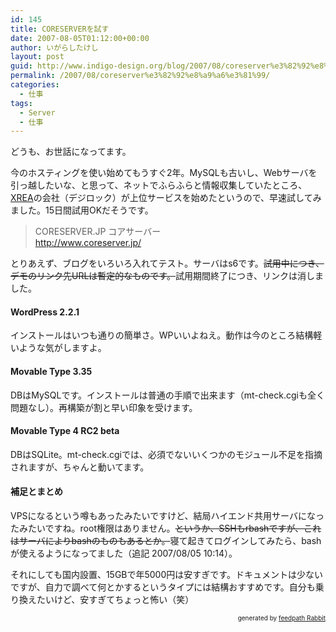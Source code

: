```yaml
---
id: 145
title: CORESERVERを試す
date: 2007-08-05T01:12:00+00:00
author: いがらしたけし
layout: post
guid: http://www.indigo-design.org/blog/2007/08/coreserver%e3%82%92%e8%a9%a6%e3%81%99/
permalink: /2007/08/coreserver%e3%82%92%e8%a9%a6%e3%81%99/
categories:
  - 仕事
tags:
  - Server
  - 仕事
---
```

どうも、お世話になってます。

今のホスティングを使い始めてもうすぐ2年。MySQLも古いし、Webサーバを引っ越したいな、と思って、ネットでふらふらと情報収集していたところ、[XREA](http://www.xrea.com/)の会社（デジロック）が上位サービスを始めたというので、早速試してみました。15日間試用OKだそうです。

> CORESERVER.JP コアサーバー  
> <http://www.coreserver.jp/>

とりあえず、ブログをいろいろ入れてテスト。サーバはs6です。<s>試用中につき、デモのリンク先URLは暫定的なものです。</s>試用期間終了につき、リンクは消しました。

#### WordPress 2.2.1

インストールはいつも通りの簡単さ。WPいいよねえ。動作は今のところ結構軽いような気がしますよ。

#### Movable Type 3.35

DBはMySQLです。インストールは普通の手順で出来ます（mt-check.cgiも全く問題なし）。再構築が割と早い印象を受けます。

#### Movable Type 4 RC2 beta

DBはSQLite。mt-check.cgiでは、必須でないいくつかのモジュール不足を指摘されますが、ちゃんと動いてます。</p> 

#### 補足とまとめ

VPSになるという噂もあったみたいですけど、結局ハイエンド共用サーバになったみたいですね。root権限はありません。<s>というか、SSHもrbashですが、これはサーバによりbashのものもあるとか。</s>寝て起きてログインしてみたら、bashが使えるようになってました（追記 2007/08/05 10:14）。

それにしても国内設置、15GBで年5000円は安すぎです。ドキュメントは少ないですが、自力で調べて何とかするというタイプには結構おすすめです。自分も乗り換えたいけど、安すぎてちょっと怖い（笑）

<!--feedpath info start-->

<div style="text-align: right;font-size: 10px">
  &nbsp;&nbsp;<span>generated by <a href="http://feedpath.jp" title="feedpath Rabbit" target="_blank">feedpath Rabbit</a></span>
</div>

<!--feedpath info end-->
